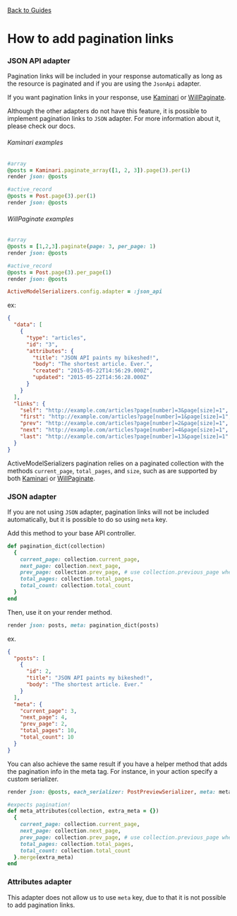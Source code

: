 [Back to Guides](../README.md)

# How to add pagination links

### JSON API adapter

Pagination links will be included in your response automatically as long as
the resource is paginated and if you are using the ```JsonApi``` adapter.

If you want pagination links in your response, use [Kaminari](https://github.com/amatsuda/kaminari)
or [WillPaginate](https://github.com/mislav/will_paginate).

Although the other adapters do not have this feature, it is possible to
implement pagination links to `JSON` adapter. For more information about it,
please check our docs.

###### Kaminari examples

```ruby
#array
@posts = Kaminari.paginate_array([1, 2, 3]).page(3).per(1)
render json: @posts

#active_record
@posts = Post.page(3).per(1)
render json: @posts
```

###### WillPaginate examples

```ruby
#array
@posts = [1,2,3].paginate(page: 3, per_page: 1)
render json: @posts

#active_record
@posts = Post.page(3).per_page(1)
render json: @posts
```

```ruby
ActiveModelSerializers.config.adapter = :json_api
```

ex:
```json
{
  "data": [
    {
      "type": "articles",
      "id": "3",
      "attributes": {
        "title": "JSON API paints my bikeshed!",
        "body": "The shortest article. Ever.",
        "created": "2015-05-22T14:56:29.000Z",
        "updated": "2015-05-22T14:56:28.000Z"
      }
    }
  ],
  "links": {
    "self": "http://example.com/articles?page[number]=3&page[size]=1",
    "first": "http://example.com/articles?page[number]=1&page[size]=1",
    "prev": "http://example.com/articles?page[number]=2&page[size]=1",
    "next": "http://example.com/articles?page[number]=4&page[size]=1",
    "last": "http://example.com/articles?page[number]=13&page[size]=1"
  }
}
```

ActiveModelSerializers pagination relies on a paginated collection with the methods `current_page`, `total_pages`, and `size`, such as are supported by both [Kaminari](https://github.com/amatsuda/kaminari) or [WillPaginate](https://github.com/mislav/will_paginate).


### JSON adapter

If you are not using `JSON` adapter, pagination links will not be included automatically, but it is possible to do so using `meta` key.

Add this method to your base API controller.

```ruby
def pagination_dict(collection)
  {
    current_page: collection.current_page,
    next_page: collection.next_page,
    prev_page: collection.prev_page, # use collection.previous_page when using will_paginate
    total_pages: collection.total_pages,
    total_count: collection.total_count
  }
end
```

Then, use it on your render method.

```ruby
render json: posts, meta: pagination_dict(posts)
```

ex.
```json
{
  "posts": [
    {
      "id": 2,
      "title": "JSON API paints my bikeshed!",
      "body": "The shortest article. Ever."
    }
  ],
  "meta": {
    "current_page": 3,
    "next_page": 4,
    "prev_page": 2,
    "total_pages": 10,
    "total_count": 10
  }
}
```

You can also achieve the same result if you have a helper method that adds the pagination info in the meta tag. For instance, in your action specify a custom serializer.

```ruby
render json: @posts, each_serializer: PostPreviewSerializer, meta: meta_attributes(@posts)
```

```ruby
#expects pagination!
def meta_attributes(collection, extra_meta = {})
  {
    current_page: collection.current_page,
    next_page: collection.next_page,
    prev_page: collection.prev_page, # use collection.previous_page when using will_paginate
    total_pages: collection.total_pages,
    total_count: collection.total_count
  }.merge(extra_meta)
end
```

### Attributes adapter

This adapter does not allow us to use `meta` key, due to that it is not possible to add pagination links.
